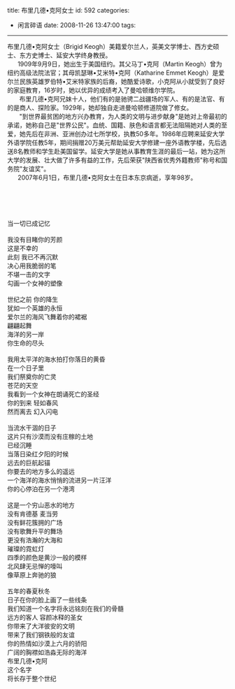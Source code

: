 title: 布里几德•克阿女士
id: 592
categories:
  - 闲言碎语
date: 2008-11-26 13:47:00
tags:
---

布里几德•克阿女士（Brigid Keogh）美籍爱尔兰人，英美文学博士、西方史硕士、东方史博士、延安大学终身教授。
</br>&nbsp;&nbsp;&nbsp;&nbsp;&nbsp; 1909年9月9日，她出生于美国纽约。其父马丁•克阿（Martin Keogh）曾为纽约高级法院法官；其母凯瑟琳•艾米特•克阿（Katharine Emmet Keogh）是爱尔兰民族英雄罗伯特•艾米特家族的后裔，她酷爱诗歌，小克阿从小就受到了良好的家庭教育，16岁时，她以优异的成绩考入了曼哈顿维尔学院。
</br>&nbsp;&nbsp;&nbsp;&nbsp;&nbsp;&nbsp; 布里几德•克阿兄妹十人，他们有的是驰骋二战疆场的军人、有的是法官、有的是商人、探险家。1929年，她却独自走进曼哈顿修道院做了修女。
</br>&nbsp;&nbsp;&nbsp;&nbsp;&nbsp;&nbsp; &quot;到世界最贫困的地方兴办教育，为人类的文明与进步献身&quot;是她对上帝最初的承诺，她称自己是&quot;世界公民&quot;。血统、国籍、肤色和语言都无法阻隔她对人类的至爱，她先后在非洲、亚洲创办过七所学校，执教50多年。1986年应聘来延安大学外语学院任教5年，期间捐赠20万美元帮助延安大学修建一座外语教学楼，先后选送8名教师和学生赴美国留学。延安大学是她从事教育生涯的最后一站，她为这所大学的发展、壮大做了许多有益的工作，先后荣获&quot;陕西省优秀外籍教师&quot;称号和国务院&quot;友谊奖&quot;。
</br>&nbsp;&nbsp;&nbsp;&nbsp;&nbsp; 2007年6月1日，布里几德•克阿女士在日本东京病逝，享年98岁。
</br>
</br>&nbsp;
</br>
</br>&nbsp;
</br>
</br>当一切已成记忆
</br>
</br>我没有目睹你的芳颜
</br>这是不幸的
</br>此刻 我已不再沉默
</br>决心用我脆弱的笔
</br>不堪一击的文字
</br>勾画一个女神的塑像
</br>
</br>世纪之前 你的降生
</br>犹如一个英雄的永恒
</br>爱尔兰的海风飞舞着你的裙裾
</br>翩翩起舞
</br>海洋的另一岸
</br>你生命的尽头
</br>
</br>我用太平洋的海水拍打你落日的黄昏
</br>在一个日子里
</br>我们祭奠你的亡灵
</br>苍茫的天空
</br>我看到一个女神在朗诵死亡的圣经
</br>你的到来 轻如春风
</br>然而离去 幻入闪电
</br>
</br>当流水干涸的日子
</br>这片只有沙漠而没有庄稼的土地
</br>已经沉睡
</br>当落日染红夕阳的时候
</br>远去的巨航起锚
</br>你要去的地方多么的遥远
</br>一个海洋的海水悄悄的流进另一片汪洋
</br>你的心停泊在另一个港湾
</br>
</br>这是一个穷山恶水的地方
</br>没有肯德基 麦当劳
</br>没有鲜花簇拥的广场
</br>没有歌舞升平的舞场
</br>更没有浩瀚的大海和
</br>璀璨的霓虹灯
</br>四季的颜色是黄沙一般的模样
</br>北风肆无忌惮的嚎叫
</br>像草原上奔驰的狼
</br>
</br>五年的春夏秋冬
</br>日子在你的脸上画了一些线条
</br>我们知道一个名字将永远铭刻在我们的骨髓
</br>远方的客人 容颜冰释的圣女
</br>你带来了大洋彼安的文明
</br>带来了我们钢铁般的友谊
</br>你的热情如沙漠上六月的骄阳
</br>广阔的胸襟如浩淼无际的海洋
</br>布里几德•克阿
</br>这个名字
</br>将长存于整个世纪